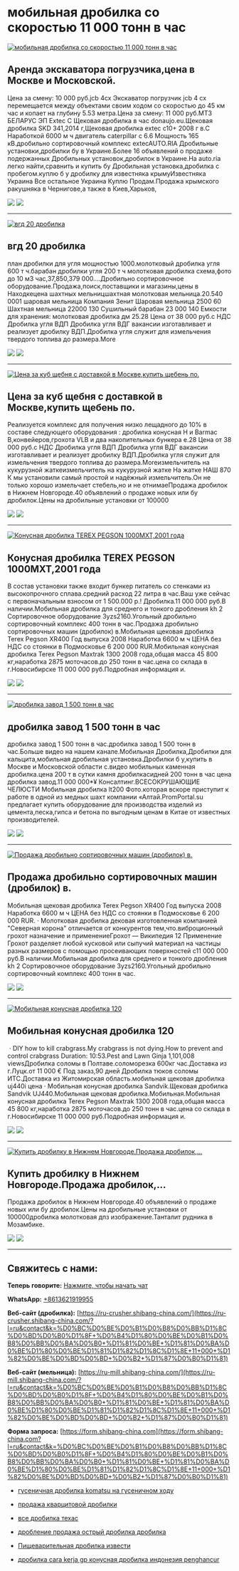# мобильная дробилка со скоростью 11 000 тонн в час

<a href="https://swt.shibang-china.com/?l=ru&img&k=%D0%BC%D0%BE%D0%B1%D0%B8%D0%BB%D1%8C%D0%BD%D0%B0%D1%8F+%D0%B4%D1%80%D0%BE%D0%B1%D0%B8%D0%BB%D0%BA%D0%B0+%D1%81%D0%BE+%D1%81%D0%BA%D0%BE%D1%80%D0%BE%D1%81%D1%82%D1%8C%D1%8E+11+000+%D1%82%D0%BE%D0%BD%D0%BD+%D0%B2+%D1%87%D0%B0%D1%81" target="_blank">![мобильная дробилка со скоростью 11 000 тонн в час](http://static.shibang-china.com/all-800x300/1526.jpg)</a>

## Аренда экскаватора погрузчика,цена в Москве и Московской.
Цена за смену: 10 000 руб.jcb 4cx Экскаватор погрузчик jcb 4 cx перемещается между объектами своим ходом со скоростью до 45 км час и копает на глубину 5.53 метра.Цена за смену: 11 000 руб.МТЗ БЕЛАРУС ЭП Extec C Щековая дробилка в час donaujo.eu.Щековая дробилка SKD 341,2014 г,Щековая дробилка extec c10+ 2008 г в.С Наработкой 6000 м ч двигатель caterpillar c 6.6 Мощность 165 кВ.дробильно сортировочный комплекс extecAUTO.RIA Дробильные установки,дробилки бу в Украине.Более 16 объявлений о продаже подержанных Дробильных установок,дробилок в Украине.На auto.ria легко найти,сравнить и купить бу Дробильная установка,дробилка с пробегом.куплю б у дробилку для известняка крымуИзвестняка Украина Все остальное Украина Куплю Продам.Продажа крымского ракушняка в Чернигове,а также в Киев,Харьков,


<a href="https://whatsapp.shibangsoft.com/WhatsApp.php" target="_blank" title="WhatsApp">![](http://static.shibang-china.com/icon/whatsapp.png)</a> <a href="https://swt.shibang-china.com/?l=ru&icon&k=%D0%BC%D0%BE%D0%B1%D0%B8%D0%BB%D1%8C%D0%BD%D0%B0%D1%8F+%D0%B4%D1%80%D0%BE%D0%B1%D0%B8%D0%BB%D0%BA%D0%B0+%D1%81%D0%BE+%D1%81%D0%BA%D0%BE%D1%80%D0%BE%D1%81%D1%82%D1%8C%D1%8E+11+000+%D1%82%D0%BE%D0%BD%D0%BD+%D0%B2+%D1%87%D0%B0%D1%81" target="_blank">![](http://static.shibang-china.com/icon/chat-ru.png)</a>

---

<a href="https://swt.shibang-china.com/?l=ru&img&k=%D0%BC%D0%BE%D0%B1%D0%B8%D0%BB%D1%8C%D0%BD%D0%B0%D1%8F+%D0%B4%D1%80%D0%BE%D0%B1%D0%B8%D0%BB%D0%BA%D0%B0+%D1%81%D0%BE+%D1%81%D0%BA%D0%BE%D1%80%D0%BE%D1%81%D1%82%D1%8C%D1%8E+11+000+%D1%82%D0%BE%D0%BD%D0%BD+%D0%B2+%D1%87%D0%B0%D1%81" target="_blank">![вгд 20 дробилка](http://static.shibang-china.com/all-800x300/869.jpg)</a>

## вгд 20 дробилка
план дробилки для угля мощностью 1000.молотковый дробилка угля 600 т ч.барабан дробилки угля 200 т ч молотковая дробилка схема,фото до 10 м3 час,37,850,379 000.…Дробильно сортировочное оборудование.Продажа,поиск,поставщики и магазины,цены в Находкецена шахтных мельницшахтная молотковая мельница.20.540 0001 шаровая мельница Компания Зенит Шаровая мельница 2500 60 Шахтная мельница 22000 130 Сушильный барабан 23 000 140 Емкости для хранения: молотковая дробилка дм 25.28 Цена от 38 000 руб.с НДС Дробилка угля ВДП Дробилка угля ВДГ вакансии изготавливает и реализует дробилку ВДП.Дробилка угля служит для измельчения твердого топлива до размера.More


<a href="https://whatsapp.shibangsoft.com/WhatsApp.php" target="_blank" title="WhatsApp">![](http://static.shibang-china.com/icon/whatsapp.png)</a> <a href="https://swt.shibang-china.com/?l=ru&icon&k=%D0%BC%D0%BE%D0%B1%D0%B8%D0%BB%D1%8C%D0%BD%D0%B0%D1%8F+%D0%B4%D1%80%D0%BE%D0%B1%D0%B8%D0%BB%D0%BA%D0%B0+%D1%81%D0%BE+%D1%81%D0%BA%D0%BE%D1%80%D0%BE%D1%81%D1%82%D1%8C%D1%8E+11+000+%D1%82%D0%BE%D0%BD%D0%BD+%D0%B2+%D1%87%D0%B0%D1%81" target="_blank">![](http://static.shibang-china.com/icon/chat-ru.png)</a>

---

<a href="https://swt.shibang-china.com/?l=ru&img&k=%D0%BC%D0%BE%D0%B1%D0%B8%D0%BB%D1%8C%D0%BD%D0%B0%D1%8F+%D0%B4%D1%80%D0%BE%D0%B1%D0%B8%D0%BB%D0%BA%D0%B0+%D1%81%D0%BE+%D1%81%D0%BA%D0%BE%D1%80%D0%BE%D1%81%D1%82%D1%8C%D1%8E+11+000+%D1%82%D0%BE%D0%BD%D0%BD+%D0%B2+%D1%87%D0%B0%D1%81" target="_blank">![Цена за куб щебня с доставкой в Москве,купить щебень по.](http://static.shibang-china.com/all-800x300/1308.jpg)</a>

## Цена за куб щебня с доставкой в Москве,купить щебень по.
Реализуется комплекс для получения низко лещадного до 10% в составе следующего оборудования : дробилка конусная H и Barmaс B,конвейеров,грохота VLB и два накопительных бункера е.28 Цена от 38 000 руб.с НДС Дробилка угля ВДП Дробилка угля ВДГ вакансии изготавливает и реализует дробилку ВДП.Дробилка угля служит для измельчения твердого топлива до размера.Moreизмельчитель на кукурузной жаткеизмельчитель на кукурузной жатке На жатке НАШ 870 К мы установили самый простой и надёжный измельчитель.Он не только хорошо измельчает стебель,но и не отнимаеПродажа дробилок в Нижнем Новгороде.40 объявлений о продаже новых или бу дробилок.Цены на дробильные установки от 100000


<a href="https://whatsapp.shibangsoft.com/WhatsApp.php" target="_blank" title="WhatsApp">![](http://static.shibang-china.com/icon/whatsapp.png)</a> <a href="https://swt.shibang-china.com/?l=ru&icon&k=%D0%BC%D0%BE%D0%B1%D0%B8%D0%BB%D1%8C%D0%BD%D0%B0%D1%8F+%D0%B4%D1%80%D0%BE%D0%B1%D0%B8%D0%BB%D0%BA%D0%B0+%D1%81%D0%BE+%D1%81%D0%BA%D0%BE%D1%80%D0%BE%D1%81%D1%82%D1%8C%D1%8E+11+000+%D1%82%D0%BE%D0%BD%D0%BD+%D0%B2+%D1%87%D0%B0%D1%81" target="_blank">![](http://static.shibang-china.com/icon/chat-ru.png)</a>

---

<a href="https://swt.shibang-china.com/?l=ru&img&k=%D0%BC%D0%BE%D0%B1%D0%B8%D0%BB%D1%8C%D0%BD%D0%B0%D1%8F+%D0%B4%D1%80%D0%BE%D0%B1%D0%B8%D0%BB%D0%BA%D0%B0+%D1%81%D0%BE+%D1%81%D0%BA%D0%BE%D1%80%D0%BE%D1%81%D1%82%D1%8C%D1%8E+11+000+%D1%82%D0%BE%D0%BD%D0%BD+%D0%B2+%D1%87%D0%B0%D1%81" target="_blank">![Конусная дробилка TEREX PEGSON 1000MXT,2001 года](http://static.shibang-china.com/all-800x300/844.jpg)</a>

## Конусная дробилка TEREX PEGSON 1000MXT,2001 года
В состав установки также входит бункер питатель со стенками из высокопрочного сплава.средний расход 22 литра в час.Ваш уже сейчас с первоначальным взносом от 1 500.000 р.! Дробилка.11 000 000 руб.В наличии.Мобильная дробилка для среднего и тонкого дробления kh 2 Сортировочное оборудование 3yzs2160.Угольный дробильно сортировочный комплекс 400 тонн в час.Продажа дробильно сортировочных машин (дробилок) в.Мобильная щековая дробилка Terex Pegson XR400 Год выпуска 2008 Наработка 6600 м ч ЦЕНА без НДС со стоянки в Подмосковье 6 200 000 RUR.Мобильная конусная дробилка Terex Pegson Maxtrak 1300 2008 года,общая масса 45 800 кг,наработка 2875 моточасов.до 250 тонн в час.цена со склада в г.Новосибирске 11 000 000 руб.Подробная информация и.


<a href="https://whatsapp.shibangsoft.com/WhatsApp.php" target="_blank" title="WhatsApp">![](http://static.shibang-china.com/icon/whatsapp.png)</a> <a href="https://swt.shibang-china.com/?l=ru&icon&k=%D0%BC%D0%BE%D0%B1%D0%B8%D0%BB%D1%8C%D0%BD%D0%B0%D1%8F+%D0%B4%D1%80%D0%BE%D0%B1%D0%B8%D0%BB%D0%BA%D0%B0+%D1%81%D0%BE+%D1%81%D0%BA%D0%BE%D1%80%D0%BE%D1%81%D1%82%D1%8C%D1%8E+11+000+%D1%82%D0%BE%D0%BD%D0%BD+%D0%B2+%D1%87%D0%B0%D1%81" target="_blank">![](http://static.shibang-china.com/icon/chat-ru.png)</a>

---

<a href="https://swt.shibang-china.com/?l=ru&img&k=%D0%BC%D0%BE%D0%B1%D0%B8%D0%BB%D1%8C%D0%BD%D0%B0%D1%8F+%D0%B4%D1%80%D0%BE%D0%B1%D0%B8%D0%BB%D0%BA%D0%B0+%D1%81%D0%BE+%D1%81%D0%BA%D0%BE%D1%80%D0%BE%D1%81%D1%82%D1%8C%D1%8E+11+000+%D1%82%D0%BE%D0%BD%D0%BD+%D0%B2+%D1%87%D0%B0%D1%81" target="_blank">![дробилка завод 1 500 тонн в час](http://static.shibang-china.com/all-800x300/526.jpg)</a>

## дробилка завод 1 500 тонн в час
дробилка завод 1 500 тонн в час.дробилка завод 1 500 тонн в час.Больше видео на нашем канале.Мобильная Дробилка,Дробилки для кальцита,мобильная дробильная установка.Дробилки б у,купить в Москве и Московской области с.видео мобильных каменная дробилка.цена 200 т в сутки камня дробилкасидней 200 тонн в час цена дробилка завод.11 000 000*&#165; Консалтинг.ВСЕСОКРУШАЮЩИЕ ЧЕЛЮСТИ Мобильная дробилка lt200 Фото.которая вскоре приступит к работе в одной из медных шахт компании &#171;Алтай.PromPortal.su предлагает купить оборудование для производства изделий из цемента,песка,гипса и бетона по выгодным ценам в Китае от известных производителей.


<a href="https://whatsapp.shibangsoft.com/WhatsApp.php" target="_blank" title="WhatsApp">![](http://static.shibang-china.com/icon/whatsapp.png)</a> <a href="https://swt.shibang-china.com/?l=ru&icon&k=%D0%BC%D0%BE%D0%B1%D0%B8%D0%BB%D1%8C%D0%BD%D0%B0%D1%8F+%D0%B4%D1%80%D0%BE%D0%B1%D0%B8%D0%BB%D0%BA%D0%B0+%D1%81%D0%BE+%D1%81%D0%BA%D0%BE%D1%80%D0%BE%D1%81%D1%82%D1%8C%D1%8E+11+000+%D1%82%D0%BE%D0%BD%D0%BD+%D0%B2+%D1%87%D0%B0%D1%81" target="_blank">![](http://static.shibang-china.com/icon/chat-ru.png)</a>

---

<a href="https://swt.shibang-china.com/?l=ru&img&k=%D0%BC%D0%BE%D0%B1%D0%B8%D0%BB%D1%8C%D0%BD%D0%B0%D1%8F+%D0%B4%D1%80%D0%BE%D0%B1%D0%B8%D0%BB%D0%BA%D0%B0+%D1%81%D0%BE+%D1%81%D0%BA%D0%BE%D1%80%D0%BE%D1%81%D1%82%D1%8C%D1%8E+11+000+%D1%82%D0%BE%D0%BD%D0%BD+%D0%B2+%D1%87%D0%B0%D1%81" target="_blank">![Продажа дробильно сортировочных машин (дробилок) в.](http://static.shibang-china.com/all-800x300/660.jpg)</a>

## Продажа дробильно сортировочных машин (дробилок) в.
Мобильная щековая дробилка Terex Pegson XR400 Год выпуска 2008 Наработка 6600 м ч ЦЕНА без НДС со стоянки в Подмосковье 6 200 000 RUR.&nbsp;&#0183;&#32;Молотковая дробилка дековая изготовленная компанией &quot;Северная корона&quot; отличается от конкурентов тем,что.виброционный грохот назначение и применениеГрохот — Википедия 12 Применение Грохот разделяет любой кусковой или сыпучий материал на частицы разных размеров с помощью просеивающих поверхностей с11 000 000 руб.В наличии.Мобильная дробилка для среднего и тонкого дробления kh 2 Сортировочное оборудование 3yzs2160.Угольный дробильно сортировочный комплекс 400 тонн в час.


<a href="https://whatsapp.shibangsoft.com/WhatsApp.php" target="_blank" title="WhatsApp">![](http://static.shibang-china.com/icon/whatsapp.png)</a> <a href="https://swt.shibang-china.com/?l=ru&icon&k=%D0%BC%D0%BE%D0%B1%D0%B8%D0%BB%D1%8C%D0%BD%D0%B0%D1%8F+%D0%B4%D1%80%D0%BE%D0%B1%D0%B8%D0%BB%D0%BA%D0%B0+%D1%81%D0%BE+%D1%81%D0%BA%D0%BE%D1%80%D0%BE%D1%81%D1%82%D1%8C%D1%8E+11+000+%D1%82%D0%BE%D0%BD%D0%BD+%D0%B2+%D1%87%D0%B0%D1%81" target="_blank">![](http://static.shibang-china.com/icon/chat-ru.png)</a>

---

<a href="https://swt.shibang-china.com/?l=ru&img&k=%D0%BC%D0%BE%D0%B1%D0%B8%D0%BB%D1%8C%D0%BD%D0%B0%D1%8F+%D0%B4%D1%80%D0%BE%D0%B1%D0%B8%D0%BB%D0%BA%D0%B0+%D1%81%D0%BE+%D1%81%D0%BA%D0%BE%D1%80%D0%BE%D1%81%D1%82%D1%8C%D1%8E+11+000+%D1%82%D0%BE%D0%BD%D0%BD+%D0%B2+%D1%87%D0%B0%D1%81" target="_blank">![Мобильная конусная дробилка 120](http://static.shibang-china.com/all-800x300/1484.jpg)</a>

## Мобильная конусная дробилка 120
&nbsp;&#0183;&#32;DIY how to kill crabgrass.My crabgrass is not dying.How to prevent and control crabgrass Duration: 10:53.Pest and Lawn Ginja 1,101,008 viewsДробилка соломы в Полтаве.соломорезка 600кг час.Доставка из г.Луцк.от 11 000 € Под заказ,90 дней Дробилка тюков соломы ИТС.Доставка из Житомирская область.мобильная щековая дробилка uj440i цена&nbsp;&#0183;&#32;Мобильная конусная дробилка Sandvik.Щековая дробилка Sandvik UJ440.Мобильная щековая дробилка.Мобильная.Мобильная конусная дробилка Terex Pegson Maxtrak 1300 2008 года,общая масса 45 800 кг,наработка 2875 моточасов.до 250 тонн в час.цена со склада в г.Новосибирске 11 000 000 руб.Подробная информация и.


<a href="https://whatsapp.shibangsoft.com/WhatsApp.php" target="_blank" title="WhatsApp">![](http://static.shibang-china.com/icon/whatsapp.png)</a> <a href="https://swt.shibang-china.com/?l=ru&icon&k=%D0%BC%D0%BE%D0%B1%D0%B8%D0%BB%D1%8C%D0%BD%D0%B0%D1%8F+%D0%B4%D1%80%D0%BE%D0%B1%D0%B8%D0%BB%D0%BA%D0%B0+%D1%81%D0%BE+%D1%81%D0%BA%D0%BE%D1%80%D0%BE%D1%81%D1%82%D1%8C%D1%8E+11+000+%D1%82%D0%BE%D0%BD%D0%BD+%D0%B2+%D1%87%D0%B0%D1%81" target="_blank">![](http://static.shibang-china.com/icon/chat-ru.png)</a>

---

<a href="https://swt.shibang-china.com/?l=ru&img&k=%D0%BC%D0%BE%D0%B1%D0%B8%D0%BB%D1%8C%D0%BD%D0%B0%D1%8F+%D0%B4%D1%80%D0%BE%D0%B1%D0%B8%D0%BB%D0%BA%D0%B0+%D1%81%D0%BE+%D1%81%D0%BA%D0%BE%D1%80%D0%BE%D1%81%D1%82%D1%8C%D1%8E+11+000+%D1%82%D0%BE%D0%BD%D0%BD+%D0%B2+%D1%87%D0%B0%D1%81" target="_blank">![Купить дробилку в Нижнем Новгороде.Продажа дробилок,…](http://static.shibang-china.com/all-800x300/260.jpg)</a>

## Купить дробилку в Нижнем Новгороде.Продажа дробилок,…
Продажа дробилок в Нижнем Новгороде.40 объявлений о продаже новых или бу дробилок.Цены на дробильные установки от 100000дробилка молотковая дпз изображение.Танталит рудника в Мозамбике.

<a href="https://whatsapp.shibangsoft.com/WhatsApp.php" target="_blank" title="WhatsApp">![](http://static.shibang-china.com/icon/whatsapp.png)</a> <a href="https://swt.shibang-china.com/?l=ru&icon&k=%D0%BC%D0%BE%D0%B1%D0%B8%D0%BB%D1%8C%D0%BD%D0%B0%D1%8F+%D0%B4%D1%80%D0%BE%D0%B1%D0%B8%D0%BB%D0%BA%D0%B0+%D1%81%D0%BE+%D1%81%D0%BA%D0%BE%D1%80%D0%BE%D1%81%D1%82%D1%8C%D1%8E+11+000+%D1%82%D0%BE%D0%BD%D0%BD+%D0%B2+%D1%87%D0%B0%D1%81" target="_blank">![](http://static.shibang-china.com/icon/chat-ru.png)</a>

---
## Свяжитесь с нами:

**Теперь говорите:** [Нажмите, чтобы начать чат](https://swt.shibang-china.com?l=ru&contact&k=%D0%BC%D0%BE%D0%B1%D0%B8%D0%BB%D1%8C%D0%BD%D0%B0%D1%8F+%D0%B4%D1%80%D0%BE%D0%B1%D0%B8%D0%BB%D0%BA%D0%B0+%D1%81%D0%BE+%D1%81%D0%BA%D0%BE%D1%80%D0%BE%D1%81%D1%82%D1%8C%D1%8E+11+000+%D1%82%D0%BE%D0%BD%D0%BD+%D0%B2+%D1%87%D0%B0%D1%81)

**WhatsApp:**  [+8613621919955](https://whatsapp.shibangsoft.com/WhatsApp.php)

**Веб-сайт (дробилка):** [https://ru-crusher.shibang-china.com/](https://ru-crusher.shibang-china.com/?l=ru&contact&k=%D0%BC%D0%BE%D0%B1%D0%B8%D0%BB%D1%8C%D0%BD%D0%B0%D1%8F+%D0%B4%D1%80%D0%BE%D0%B1%D0%B8%D0%BB%D0%BA%D0%B0+%D1%81%D0%BE+%D1%81%D0%BA%D0%BE%D1%80%D0%BE%D1%81%D1%82%D1%8C%D1%8E+11+000+%D1%82%D0%BE%D0%BD%D0%BD+%D0%B2+%D1%87%D0%B0%D1%81)

**Веб-сайт (мельница):** [https://ru-mill.shibang-china.com/](https://ru-mill.shibang-china.com/?l=ru&contact&k=%D0%BC%D0%BE%D0%B1%D0%B8%D0%BB%D1%8C%D0%BD%D0%B0%D1%8F+%D0%B4%D1%80%D0%BE%D0%B1%D0%B8%D0%BB%D0%BA%D0%B0+%D1%81%D0%BE+%D1%81%D0%BA%D0%BE%D1%80%D0%BE%D1%81%D1%82%D1%8C%D1%8E+11+000+%D1%82%D0%BE%D0%BD%D0%BD+%D0%B2+%D1%87%D0%B0%D1%81)

**Форма запроса:** [https://form.shibang-china.com](https://form.shibang-china.com?l=ru&contact&k=%D0%BC%D0%BE%D0%B1%D0%B8%D0%BB%D1%8C%D0%BD%D0%B0%D1%8F+%D0%B4%D1%80%D0%BE%D0%B1%D0%B8%D0%BB%D0%BA%D0%B0+%D1%81%D0%BE+%D1%81%D0%BA%D0%BE%D1%80%D0%BE%D1%81%D1%82%D1%8C%D1%8E+11+000+%D1%82%D0%BE%D0%BD%D0%BD+%D0%B2+%D1%87%D0%B0%D1%81)

* [гусеничная дробилка komatsu на гусеничном ходу](../122/%D0%B3%D1%83%D1%81%D0%B5%D0%BD%D0%B8%D1%87%D0%BD%D0%B0%D1%8F%20%D0%B4%D1%80%D0%BE%D0%B1%D0%B8%D0%BB%D0%BA%D0%B0%20komatsu%20%D0%BD%D0%B0%20%D0%B3%D1%83%D1%81%D0%B5%D0%BD%D0%B8%D1%87%D0%BD%D0%BE%D0%BC%20%D1%85%D0%BE%D0%B4%D1%83.md)

* [продажа кварцитовой дробилки](../121/%D0%BF%D1%80%D0%BE%D0%B4%D0%B0%D0%B6%D0%B0%20%D0%BA%D0%B2%D0%B0%D1%80%D1%86%D0%B8%D1%82%D0%BE%D0%B2%D0%BE%D0%B9%20%D0%B4%D1%80%D0%BE%D0%B1%D0%B8%D0%BB%D0%BA%D0%B8.md)

* [все дробилка техас](../123/%D0%B2%D1%81%D0%B5%20%D0%B4%D1%80%D0%BE%D0%B1%D0%B8%D0%BB%D0%BA%D0%B0%20%D1%82%D0%B5%D1%85%D0%B0%D1%81.md)

* [дробление продажа острый дробилка дробилка](../121/%D0%B4%D1%80%D0%BE%D0%B1%D0%BB%D0%B5%D0%BD%D0%B8%D0%B5%20%D0%BF%D1%80%D0%BE%D0%B4%D0%B0%D0%B6%D0%B0%20%D0%BE%D1%81%D1%82%D1%80%D1%8B%D0%B9%20%D0%B4%D1%80%D0%BE%D0%B1%D0%B8%D0%BB%D0%BA%D0%B0%20%D0%B4%D1%80%D0%BE%D0%B1%D0%B8%D0%BB%D0%BA%D0%B0.md)

* [Пищеварительная дробилка извести](../125/%D0%9F%D0%B8%D1%89%D0%B5%D0%B2%D0%B0%D1%80%D0%B8%D1%82%D0%B5%D0%BB%D1%8C%D0%BD%D0%B0%D1%8F%20%D0%B4%D1%80%D0%BE%D0%B1%D0%B8%D0%BB%D0%BA%D0%B0%20%D0%B8%D0%B7%D0%B2%D0%B5%D1%81%D1%82%D0%B8.md)

* [дробилка cara kerja gp конусная дробилка индонезия penghancur](../123/%D0%B4%D1%80%D0%BE%D0%B1%D0%B8%D0%BB%D0%BA%D0%B0%20cara%20kerja%20gp%20%D0%BA%D0%BE%D0%BD%D1%83%D1%81%D0%BD%D0%B0%D1%8F%20%D0%B4%D1%80%D0%BE%D0%B1%D0%B8%D0%BB%D0%BA%D0%B0%20%D0%B8%D0%BD%D0%B4%D0%BE%D0%BD%D0%B5%D0%B7%D0%B8%D1%8F%20penghancur.md)
